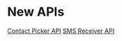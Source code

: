 # New APIs

[Contact Picker API](contact-picker-api.md)
[SMS Receiver API](SMSReceiver_landing_landing.html)
